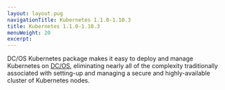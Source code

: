 ```yaml
---
layout: layout.pug
navigationTitle: Kubernetes 1.1.0-1.10.3
title: Kubernetes 1.1.0-1.10.3
menuWeight: 20
excerpt:
---
```


<!-- This source repo for this topic is https://github.com/mesosphere/dcos-kubernetes -->


DC/OS Kubernetes package makes it easy to deploy and manage Kubernetes on [DC/OS](https://mesosphere.com/product/), eliminating nearly all of the complexity traditionally associated with setting-up and managing a secure and highly-available cluster of Kubernetes nodes.
